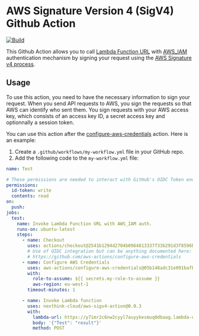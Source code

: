 # AWS Signature Version 4 (SigV4) Github Action
[![Build](https://github.com/nexthink-cloud/aws-sigv4-action/actions/workflows/go.yml/badge.svg)](https://github.com/nexthink-cloud/aws-sigv4-action/actions/workflows/go.yml)

This Github Action allows you to call [Lambda Function URL](https://docs.aws.amazon.com/lambda/latest/dg/lambda-urls.html) with [AWS_IAM](https://docs.aws.amazon.com/lambda/latest/dg/urls-auth.html#urls-auth-iam) authentication mechanism by signing your request using the [AWS Signature v4 process](https://docs.aws.amazon.com/general/latest/gr/signature-version-4.html).

## Usage

To use this action, you need to have the necessary information to sign your request. When you send API requests to AWS, you sign the requests so that AWS can identify who sent them. You sign requests with your AWS access key, which consists of an access key ID, a secret access key and optionnally a session token. 

You can use this action after the [configure-aws-credentials](https://github.com/aws-actions/configure-aws-credentials) action. Here is an example:

1. Create a `.github/workflows/my-workflow.yml` file in your GitHub repo.
2. Add the following code to the `my-workflow.yml` file:

```yml
name: Test

# These permissions are needed to interact with GitHub's OIDC Token endpoint.
permissions:
  id-token: write
  contents: read
on:
  push:
jobs:
  test:
    name: Invoke Lambda Function URL with AWS_IAM auth.
    runs-on: ubuntu-latest
    steps:
      - name: Checkout
        uses: actions/checkout@2541b1294d2704b0964813337f33b291d3f8596b
        # Use of OIDC integration but can be anything documented here:
        # https://github.com/aws-actions/configure-aws-credentials
      - name: Configure AWS Credentials
        uses: aws-actions/configure-aws-credentials@05b148adc31e091bafbaf404f745055d4d3bc9d2
        with:
          role-to-assume: ${{ secrets.my-role-to-assume }}
          aws-region: eu-west-1
        timeout-minutes: 1

      - name: Invoke Lambda function
        uses: nexthink-cloud/aws-sigv4-action@0.0.3
        with:
          lambda-url: https://y7imr2c6nw2cyyl7auyykesmuq0dbaag.lambda-url.eu-west-1.on.aws/event
          body: '{"Test": "result"}'
          method: POST
```